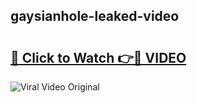 ## gaysianhole-leaked-video 

# <h2><a href="http://freeplayer.one?title=gaysianhole-leaked-video&ref=21J">🔗 Click to Watch 👉🔴 VIDEO</a></h2>

<a href="http://freeplayer.one?title=gaysianhole-leaked-video&ref=21J" rel="nofollow" data-target="animated-image.originalLink"><img src="https://i.ibb.co.com/xMMVF88/686577567.gif" alt="Viral Video Original" style="max-width: 100%; display: inline-block;" data-target="animated-image.originalImage"></a>

